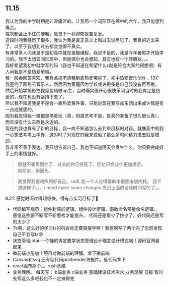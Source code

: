 ## 11.15
我认为我的中学时期是非常痛苦的。让我用一个词形容在绵中的六年，我只能想到痛苦。<br>
每次都会止不住的哽咽，感觉下一秒抑郁就要复发。<br>
这段时间我经历了很多，我认为我是真正意义上和过去说再见了，我真的逃出来了。以至于我想到过去都会觉得不真实。<br>
有非常多人问我是不是初高中就在接触编程，我说不是的，我是今年暑假才开始学习的。我不太想去回忆高中，但是偶尔也会想起，其实也有一个好朋友。。。<br>
我好希望我初中就学写代码（我也不知道在希望什么x就是符合大家的预想吧）有人问我是不是热爱前端。<br>
我一般会回答喜欢，我有点搞不清我到底热爱哪些了，初中热爱音乐创作，13岁我签约了网易云音乐人，然后因为家庭因为学校或许更多是自己我没有再写歌。<br>
然后开始学摄影拍视频剪辑做up主，当时确实很开心很快乐问当时的我肯定是热爱的，现在也没有坚持下去了。<br>
所以我不知道我是不是会一直热爱某件事，只能说现在我写点东西出来或许我是有一点成就感的。<br>
因为我觉得我一直都是搞着玩（真，但是艺考不是，是真的准备了很久很认真），而且没有什么东西是永远的。<br>
现在的我也算有了新的目标，我一向不知道怎么去判断目标的对错。就像高中的我一心想艺考考上中传，这对吗？对现在的我来说砸了那么多时间精力进去就是错的。<br>
我非常不善于表达，我只想告诉自己，我也不知道明天会发生什么，你只要完成好手上的事情就好。<br>
> 那就不要再回忆了，过去的你已经死了，回忆只会让你更加痛苦。<br>
> 向前走，别回头。<br>




> 我觉得我很难照顾好自己。sad( 我一个人过得很麻木很颓废很内耗。
我不想这样子。。。i need make some changes
忘记上面的话啥时间写的了。。

9.21:
感觉时间过得超级快。得有点实习目标了🎯
- 代码编写规范：组件封装的逻辑，组件设计逻辑，函数命名常量命名逻辑。。感觉这些要不断写不断思考才能提升。
代码还是看少了抄少了。好代码还是写的太少了
- Ts啊，这么好的学习ts的机会肯定要狠狠学啊！我惹啊写了两个月了忽然发现自己不会写ts😰
- 状态管理jotai---你懂的肯定要学状态管理设计理念设计模式咯！源码官网看起来
- 微前端小册加上项目对微前端的理解。拿下微前端
- Canvas和svg 还有低代码postrender海报库。低代码拿下
- react画布那个。。rush基建
- 业务理解。
每天写：
b端业务
c端业务
基础建设技术需求
业务理解
日报
暂时先写这么多吧我也不一定搞得完

